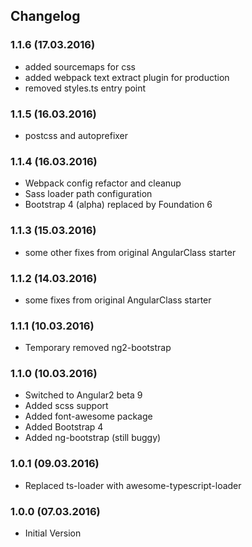 ## Changelog

### 1.1.6 (17.03.2016)
* added sourcemaps for css
* added webpack text extract plugin for production
* removed styles.ts entry point

### 1.1.5 (16.03.2016)
* postcss and autoprefixer

### 1.1.4 (16.03.2016)
* Webpack config refactor and cleanup
* Sass loader path configuration
* Bootstrap 4 (alpha) replaced by Foundation 6

### 1.1.3 (15.03.2016)
* some other fixes from original AngularClass starter

### 1.1.2 (14.03.2016)
* some fixes from original AngularClass starter

### 1.1.1 (10.03.2016)
* Temporary removed ng2-bootstrap

### 1.1.0 (10.03.2016)

* Switched to Angular2 beta 9
* Added scss support
* Added font-awesome package
* Added Bootstrap 4
* Added ng-bootstrap (still buggy)

### 1.0.1 (09.03.2016)

* Replaced ts-loader with awesome-typescript-loader

### 1.0.0 (07.03.2016)

* Initial Version

